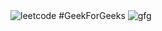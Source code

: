 <picture>
  <img alt="leetcode" src="https://assets.leetcode.com/static_assets/public/webpack_bundles/images/logo-dark.e99485d9b.svg">
</picture>
#GeekForGeeks
<picture>
  <img alt="gfg" src="https://media.geeksforgeeks.org/gfg-gg-logo.svg">
</picture>
